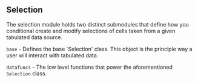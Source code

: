 ## Selection

The selection module holds two distinct submodules that define how you conditional create and modify selections of cells taken from a given tabulated data source.

`base` - Defines the base `Selection' class. This object is the principle way a user will interact with tabulated data.

`datafuncs` - The low level functions that power the aforementioned `Selection` class. 